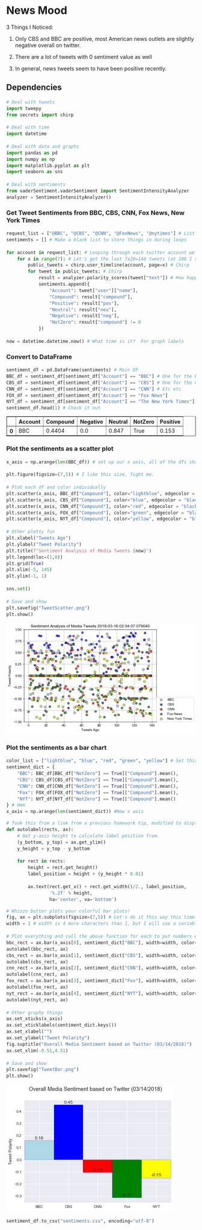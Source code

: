 
# News Mood
3 Things I Noticed:

1) Only CBS and BBC are positive, most American news outlets are slightly negative overall on twitter.

2) There are a lot of tweets with 0 sentiment value as well

3) In general, news tweets seem to have been positive recently.

## Dependencies


```python
# Deal with tweets
import tweepy
from secrets import chirp

# Deal with time
import datetime

# Deal with data and graphs
import pandas as pd
import numpy as np
import matplotlib.pyplot as plt
import seaborn as sns

# Deal with sentiments
from vaderSentiment.vaderSentiment import SentimentIntensityAnalyzer
analyzer = SentimentIntensityAnalyzer()
```

### Get Tweet Sentiments from BBC, CBS, CNN, Fox News, New York Times


```python
request_list = ["@BBC", "@CBS", "@CNN", "@FoxNews", "@nytimes"] # List of strings to feed tweepy, twitter accounts here
sentiments = [] # Make a blank list to store things in during loops

for account in request_list: # Looping through each twitter account we want
    for x in range(7): # Let's get the last 7x20=140 tweets (at 200 I ran into an issue with CBS only having 199)
        public_tweets = chirp.user_timeline(account, page=x) # Chirp
        for tweet in public_tweets: # Chirp
            result = analyzer.polarity_scores(tweet["text"]) # How happy is this bird?
            sentiments.append({
                "Account": tweet["user"]["name"],
                "Compound": result["compound"],
                "Positive": result["pos"],
                "Neutral": result["neu"],
                "Negative": result["neg"],
                "NotZero": result["compound"] != 0
            })

now = datetime.datetime.now() # What time is it?  For graph labels
```

### Convert to DataFrame


```python
sentiment_df = pd.DataFrame(sentiments) # Main DF
BBC_df = sentiment_df[sentiment_df["Account"] == "BBC"] # One for the BBC
CBS_df = sentiment_df[sentiment_df["Account"] == "CBS"] # One for the CBS
CNN_df = sentiment_df[sentiment_df["Account"] == "CNN"] # Etc etc
FOX_df = sentiment_df[sentiment_df["Account"] == "Fox News"]
NYT_df = sentiment_df[sentiment_df["Account"] == "The New York Times"]
sentiment_df.head(1) # Check it out
```




<div>
<table border="1" class="dataframe">
  <thead>
    <tr style="text-align: right;">
      <th></th>
      <th>Account</th>
      <th>Compound</th>
      <th>Negative</th>
      <th>Neutral</th>
      <th>NotZero</th>
      <th>Positive</th>
    </tr>
  </thead>
  <tbody>
    <tr>
      <th>0</th>
      <td>BBC</td>
      <td>0.4404</td>
      <td>0.0</td>
      <td>0.847</td>
      <td>True</td>
      <td>0.153</td>
    </tr>
  </tbody>
</table>
</div>



### Plot the sentiments as a scatter plot


```python
x_axis = np.arange(len(BBC_df)) # set up our x axis, all of the dfs should be 140 long so whichever is fine to len()

plt.figure(figsize=(7,5)) # I like this size, fight me.

# Plot each df and color individually
plt.scatter(x_axis, BBC_df["Compound"], color="lightblue", edgecolor = "black", marker="o", label="BBC", alpha=0.7)
plt.scatter(x_axis, CBS_df["Compound"], color="blue", edgecolor = "black", marker="o", label="CBS", alpha=0.7)
plt.scatter(x_axis, CNN_df["Compound"], color="red", edgecolor = "black", marker="o", label="CNN", alpha=0.7)
plt.scatter(x_axis, FOX_df["Compound"], color="green", edgecolor = "black", marker="o", label="Fox News", alpha=0.7)
plt.scatter(x_axis, NYT_df["Compound"], color="yellow", edgecolor = "black", marker="o", label="New York Times", alpha=0.7)

# Other plotty fun
plt.xlabel("Tweets Ago")
plt.ylabel("Tweet Polarity")
plt.title(f"Sentiment Analysis of Media Tweets {now}")
plt.legend(loc=(1,0))
plt.grid(True)
plt.xlim(-5, 145)
plt.ylim(-1, 1)

sns.set()

# Save and show
plt.savefig("TweetScatter.png")
plt.show()
```


![png](output_8_0.png)


### Plot the sentiments as a bar chart


```python
color_list = ["lightblue", "blue", "red", "green", "yellow"] # Set this up because I think I might be lazy or need it?
sentiment_dict = {
    "BBC": BBC_df[BBC_df["NotZero"] == True]["Compound"].mean(),
    "CBS": CBS_df[CBS_df["NotZero"] == True]["Compound"].mean(),
    "CNN": CNN_df[CNN_df["NotZero"] == True]["Compound"].mean(),
    "Fox": FOX_df[FOX_df["NotZero"] == True]["Compound"].mean(),
    "NYT": NYT_df[NYT_df["NotZero"] == True]["Compound"].mean()
} # Hmm
x_axis = np.arange(len(sentiment_dict)) #New x axis
```


```python
# Took this from a link from a previous homework tip, modified to display decimals
def autolabel(rects, ax):
    # Get y-axis height to calculate label position from.
    (y_bottom, y_top) = ax.get_ylim()
    y_height = y_top - y_bottom

    for rect in rects:
        height = rect.get_height()
        label_position = height + (y_height * 0.01)

        ax.text(rect.get_x() + rect.get_width()/2., label_position,
                '%.2f' % height,
                ha='center', va='bottom')
```


```python
# Whizzo butter plots your colorful bar plots!
fig, ax = plt.subplots(figsize=(7,5)) # Let's do it this way this time
width = 1 # width is 4 more characters than 1, but I will use a variable here

# Plot everything and call the above function for each to put numbers over the bars all pretty like
bbc_rect = ax.bar(x_axis[0], sentiment_dict["BBC"], width=width, color=color_list[0], label="BBC", edgecolor="b")
autolabel(bbc_rect, ax)
cbs_rect = ax.bar(x_axis[1], sentiment_dict["CBS"], width=width, color=color_list[1], label="CBS", edgecolor="b")
autolabel(cbs_rect, ax)
cnn_rect = ax.bar(x_axis[2], sentiment_dict["CNN"], width=width, color=color_list[2], label="CNN", edgecolor="b")
autolabel(cnn_rect, ax)
fox_rect = ax.bar(x_axis[3], sentiment_dict["Fox"], width=width, color=color_list[3], label="Fox News", edgecolor="b")
autolabel(fox_rect, ax)
nyt_rect = ax.bar(x_axis[4], sentiment_dict["NYT"], width=width, color=color_list[4], label="New York Times", edgecolor="b")
autolabel(nyt_rect, ax)

# Other graphy things
ax.set_xticks(x_axis)
ax.set_xticklabels(sentiment_dict.keys())
ax.set_xlabel("")
ax.set_ylabel("Tweet Polarity")
fig.suptitle("Overall Media Sentiment based on Twitter (03/14/2018)")
ax.set_xlim(-0.51,4.51)

# Save and show
plt.savefig("TweetBar.png")
plt.show()
```


![png](output_12_0.png)



```python
sentiment_df.to_csv("sentiments.csv", encoding="utf-8")
```
